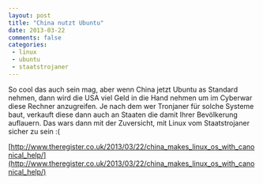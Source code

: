 ```yaml
---
layout: post
title: "China nutzt Ubuntu"
date: 2013-03-22
comments: false
categories:
 - linux
 - ubuntu
 - staatstrojaner
---
```


So cool das auch sein mag, aber wenn China jetzt Ubuntu as Standard nehmen, dann wird die USA viel Geld in die Hand nehmen um im Cyberwar diese Rechner anzugreifen. Je nach dem wer Tronjaner für solche Systeme baut, verkauft diese dann auch an Staaten die damit Ihrer Bevölkerung auflauern. Das wars dann mit der Zuversicht, mit Linux vom Staatstrojaner sicher zu sein :(

[http://www.theregister.co.uk/2013/03/22/china_makes_linux_os_with_canonical_help/](http://www.theregister.co.uk/2013/03/22/china_makes_linux_os_with_canonical_help/)
